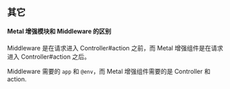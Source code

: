 ## 其它

#### Metal 增强模块和 Middleware 的区别

Middleware 是在请求进入 Controller#action 之前，而 Metal 增强组件是在请求进入 Controller#action 之后。


Middleware 需要的 `app` 和 `@env`，而 Metal 增强组件需要的是 Controller 和 action.
